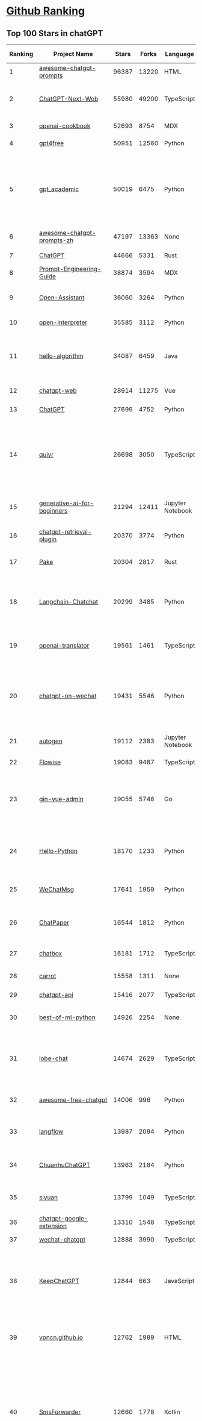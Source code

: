 [Github Ranking](../README.md)
==========

## Top 100 Stars in chatGPT

| Ranking | Project Name | Stars | Forks | Language | Open Issues | Description | Last Commit |
| ------- | ------------ | ----- | ----- | -------- | ----------- | ----------- | ----------- |
| 1 | [awesome-chatgpt-prompts](https://github.com/f/awesome-chatgpt-prompts) | 96387 | 13220 | HTML | 0 | This repo includes ChatGPT prompt curation to use ChatGPT better. | 2023-12-26T19:32:51Z |
| 2 | [ChatGPT-Next-Web](https://github.com/ChatGPTNextWeb/ChatGPT-Next-Web) | 55980 | 49200 | TypeScript | 64 | A cross-platform ChatGPT/Gemini UI (Web / PWA / Linux / Win / MacOS). 一键拥有你自己的跨平台 ChatGPT/Gemini 应用。 | 2024-01-02T01:50:30Z |
| 3 | [openai-cookbook](https://github.com/openai/openai-cookbook) | 52693 | 8754 | MDX | 24 | Examples and guides for using the OpenAI API | 2023-12-31T18:23:20Z |
| 4 | [gpt4free](https://github.com/xtekky/gpt4free) | 50951 | 12560 | Python | 102 | The official gpt4free repository \| various collection of powerful language models | 2024-01-02T01:42:21Z |
| 5 | [gpt_academic](https://github.com/binary-husky/gpt_academic) | 50019 | 6475 | Python | 212 | 为ChatGPT/GLM提供实用化交互界面，特别优化论文阅读/润色/写作体验，模块化设计，支持自定义快捷按钮&函数插件，支持Python和C++等项目剖析&自译解功能，PDF/LaTex论文翻译&总结功能，支持并行问询多种LLM模型，支持chatglm2等本地模型。兼容文心一言, moss, llama2, rwkv, claude2, 通义千问, 书生, 讯飞星火等。 | 2023-12-31T12:28:56Z |
| 6 | [awesome-chatgpt-prompts-zh](https://github.com/PlexPt/awesome-chatgpt-prompts-zh) | 47197 | 13363 | None | 38 | ChatGPT 中文调教指南。各种场景使用指南。学习怎么让它听你的话。 | 2023-12-06T17:31:31Z |
| 7 | [ChatGPT](https://github.com/lencx/ChatGPT) | 44666 | 5331 | Rust | 550 | 🔮 ChatGPT Desktop Application (Mac, Windows and Linux) | 2023-12-20T03:20:35Z |
| 8 | [Prompt-Engineering-Guide](https://github.com/dair-ai/Prompt-Engineering-Guide) | 38874 | 3594 | MDX | 39 | 🐙 Guides, papers, lecture, notebooks and resources for prompt engineering | 2024-01-01T16:47:24Z |
| 9 | [Open-Assistant](https://github.com/LAION-AI/Open-Assistant) | 36060 | 3264 | Python | 224 | OpenAssistant is a chat-based assistant that understands tasks, can interact with third-party systems, and retrieve information dynamically to do so. | 2023-12-05T08:06:59Z |
| 10 | [open-interpreter](https://github.com/KillianLucas/open-interpreter) | 35585 | 3112 | Python | 134 | OpenAI's Code Interpreter in your terminal, running locally | 2024-01-02T02:54:16Z |
| 11 | [hello-algorithm](https://github.com/geekxh/hello-algorithm) | 34087 | 6459 | Java | 9 | 🌍 针对小白的算法训练 \| 包括四部分：①.大厂面经 ②.力扣图解  ③.千本开源电子书 ④.百张技术思维导图（项目花了上百小时，希望可以点 star 支持，🌹感谢~）推荐免费ChatGPT使用网站 | 2023-06-13T04:13:17Z |
| 12 | [chatgpt-web](https://github.com/Chanzhaoyu/chatgpt-web) | 28914 | 11275 | Vue | 8 | 用 Express 和  Vue3 搭建的 ChatGPT 演示网页 | 2023-12-11T02:59:09Z |
| 13 | [ChatGPT](https://github.com/acheong08/ChatGPT) | 27699 | 4752 | Python | 11 | Reverse engineered ChatGPT API | 2023-08-02T06:02:10Z |
| 14 | [quivr](https://github.com/StanGirard/quivr) | 26698 | 3050 | TypeScript | 64 | Your GenAI Second Brain 🧠  A personal productivity assistant (RAG) ⚡️🤖 Chat with your docs (PDF, CSV, ...)  & apps using Langchain, GPT 3.5 / 4 turbo, Private, Anthropic, VertexAI, Ollama, LLMs, that you can share with users !  Local & Private alternative to OpenAI GPTs & ChatGPT powered by retrieval-augmented generation  | 2023-12-30T20:48:36Z |
| 15 | [generative-ai-for-beginners](https://github.com/microsoft/generative-ai-for-beginners) | 21294 | 12411 | Jupyter Notebook | 12 | 12 Lessons, Get Started Building with Generative AI  🔗 https://microsoft.github.io/generative-ai-for-beginners/ | 2023-12-29T21:29:25Z |
| 16 | [chatgpt-retrieval-plugin](https://github.com/openai/chatgpt-retrieval-plugin) | 20370 | 3774 | Python | 136 | The ChatGPT Retrieval Plugin lets you easily find personal or work documents by asking questions in natural language. | 2023-12-26T04:04:08Z |
| 17 | [Pake](https://github.com/tw93/Pake) | 20304 | 2817 | Rust | 5 | 🤱🏻 Turn any webpage into a desktop app with Rust.  🤱🏻 利用 Rust 轻松构建轻量级多端桌面应用 | 2023-12-22T09:14:49Z |
| 18 | [Langchain-Chatchat](https://github.com/chatchat-space/Langchain-Chatchat) | 20299 | 3485 | Python | 72 | Langchain-Chatchat（原Langchain-ChatGLM）基于 Langchain 与 ChatGLM 等语言模型的本地知识库问答 \| Langchain-Chatchat (formerly langchain-ChatGLM), local knowledge based LLM (like ChatGLM) QA app with langchain  | 2024-01-02T01:57:19Z |
| 19 | [openai-translator](https://github.com/openai-translator/openai-translator) | 19561 | 1461 | TypeScript | 322 | 基于 ChatGPT API 的划词翻译浏览器插件和跨平台桌面端应用    -    Browser extension and cross-platform desktop application for translation based on ChatGPT API. | 2024-01-01T22:30:40Z |
| 20 | [chatgpt-on-wechat](https://github.com/zhayujie/chatgpt-on-wechat) | 19431 | 5546 | Python | 244 | 基于大模型搭建的微信聊天机器人，同时支持微信、企业微信、公众号、飞书接入，可选择GPT3.5/GPT4.0/Claude/文心一言/讯飞星火/通义千问/Gemini/LinkAI，能处理文本、语音和图片，访问操作系统和互联网，支持基于自有知识库进行定制企业智能客服。 | 2024-01-01T14:44:48Z |
| 21 | [autogen](https://github.com/microsoft/autogen) | 19112 | 2383 | Jupyter Notebook | 311 | Enable Next-Gen Large Language Model Applications. Join our Discord: https://discord.gg/pAbnFJrkgZ | 2024-01-02T03:19:23Z |
| 22 | [Flowise](https://github.com/FlowiseAI/Flowise) | 19083 | 9487 | TypeScript | 266 | Drag & drop UI to build your customized LLM flow | 2024-01-01T07:41:23Z |
| 23 | [gin-vue-admin](https://github.com/flipped-aurora/gin-vue-admin) | 19055 | 5746 | Go | 32 | 基于vite+vue3+gin搭建的开发基础平台（支持TS,JS混用），集成jwt鉴权，权限管理，动态路由，显隐可控组件，分页封装，多点登录拦截，资源权限，上传下载，代码生成器，表单生成器,chatGPT自动查表等开发必备功能。 | 2023-12-31T12:22:53Z |
| 24 | [Hello-Python](https://github.com/mouredev/Hello-Python) | 18170 | 1233 | Python | 11 | Curso para aprender el lenguaje de programación Python desde cero y para principiantes. 75 clases, 37 horas en vídeo, código, proyectos y grupo de chat. Fundamentos, frontend, backend, testing, IA... | 2023-12-15T14:28:28Z |
| 25 | [WeChatMsg](https://github.com/LC044/WeChatMsg) | 17641 | 1959 | Python | 38 | 提取微信聊天记录，将其导出成HTML、Word、CSV文档永久保存，对聊天记录进行分析生成年度聊天报告 | 2024-01-02T01:05:03Z |
| 26 | [ChatPaper](https://github.com/kaixindelele/ChatPaper) | 16544 | 1812 | Python | 62 | Use ChatGPT to summarize the arXiv papers. 全流程加速科研，利用chatgpt进行论文全文总结+专业翻译+润色+审稿+审稿回复 | 2023-10-29T18:07:28Z |
| 27 | [chatbox](https://github.com/Bin-Huang/chatbox) | 16181 | 1712 | TypeScript | 216 | Chatbox is a desktop client for ChatGPT, Claude and other LLMs, available on Windows, Mac, Linux | 2023-12-30T15:03:17Z |
| 28 | [carrot](https://github.com/xx025/carrot) | 15558 | 1311 | None | 6 | Free ChatGPT Site List 这儿为你准备了众多免费好用的ChatGPT镜像站点 | 2023-12-25T10:46:00Z |
| 29 | [chatgpt-api](https://github.com/transitive-bullshit/chatgpt-api) | 15416 | 2077 | TypeScript | 60 | Node.js client for the official ChatGPT API. 🔥 | 2023-12-29T04:07:25Z |
| 30 | [best-of-ml-python](https://github.com/ml-tooling/best-of-ml-python) | 14926 | 2254 | None | 18 | 🏆 A ranked list of awesome machine learning Python libraries. Updated weekly. | 2023-12-28T17:08:50Z |
| 31 | [lobe-chat](https://github.com/lobehub/lobe-chat) | 14674 | 2629 | TypeScript | 110 | 🤖 Lobe Chat - an open-source, high-performance chatbot framework that supports speech synthesis, multimodal, and extensible Function Call plugin system. Supports one-click free deployment of your private ChatGPT/LLM web application. | 2024-01-02T02:52:52Z |
| 32 | [awesome-free-chatgpt](https://github.com/LiLittleCat/awesome-free-chatgpt) | 14006 | 996 | Python | 25 | 🆓免费的 ChatGPT 镜像网站列表，持续更新。List of free ChatGPT mirror sites, continuously updated.  | 2023-12-20T08:29:20Z |
| 33 | [langflow](https://github.com/logspace-ai/langflow) | 13987 | 2094 | Python | 66 | ⛓️ Langflow is a UI for LangChain, designed with react-flow to provide an effortless way to experiment and prototype flows. | 2023-12-31T15:46:08Z |
| 34 | [ChuanhuChatGPT](https://github.com/GaiZhenbiao/ChuanhuChatGPT) | 13963 | 2184 | Python | 81 | GUI for ChatGPT API and many LLMs. Supports agents, file-based QA, GPT finetuning and query with web search. All with a neat UI. | 2023-12-25T08:23:25Z |
| 35 | [siyuan](https://github.com/siyuan-note/siyuan) | 13799 | 1049 | TypeScript | 76 | A privacy-first, self-hosted, fully open source personal knowledge management software, written in typescript and golang. | 2024-01-02T03:09:34Z |
| 36 | [chatgpt-google-extension](https://github.com/wong2/chatgpt-google-extension) | 13310 | 1548 | TypeScript | 94 | This project is deprecated. Check my new project ChatHub: | 2023-10-25T09:48:26Z |
| 37 | [wechat-chatgpt](https://github.com/fuergaosi233/wechat-chatgpt) | 12888 | 3990 | TypeScript | 53 | Use ChatGPT On Wechat via wechaty | 2023-05-05T20:16:17Z |
| 38 | [KeepChatGPT](https://github.com/xcanwin/KeepChatGPT) | 12844 | 663 | JavaScript | 117 | 这是一款提高ChatGPT的数据安全能力和效率的插件。并且免费共享大量创新功能，如：自动刷新、保持活跃、数据安全、取消审计、克隆对话、言无不尽、净化页面、展示大屏、展示全屏、拦截跟踪、日新月异等。让我们的AI体验无比安全、顺畅、丝滑、高效、简洁。 | 2023-11-28T03:04:21Z |
| 39 | [vpncn.github.io](https://github.com/vpncn/vpncn.github.io) | 12762 | 1989 | HTML | 0 | 2023中国翻墙软件VPN推荐以及科学上网避坑，稳定好用。对比SSR机场、蓝灯、V2ray、老王VPN、VPS搭建梯子等科学上网与翻墙软件，中国最新科学上网翻墙梯子VPN下载推荐，访问Chatgpt。 | 2023-12-09T15:23:03Z |
| 40 | [SmsForwarder](https://github.com/pppscn/SmsForwarder) | 12660 | 1778 | Kotlin | 5 | 短信转发器——监控Android手机短信、来电、APP通知，并根据指定规则转发到其他手机：钉钉群自定义机器人、钉钉企业内机器人、企业微信群机器人、飞书机器人、企业微信应用消息、邮箱、bark、webhook、Telegram机器人、Server酱、PushPlus、手机短信等。包括主动控制服务端与客户端，让你轻松远程发短信、查短信、查通话、查话簿、查电量等。（V3.0 新增）PS.这个APK主要是学习与自用，如有BUG请提ISSUE，同时欢迎大家提PR指正 | 2023-12-27T06:58:17Z |
| 41 | [ChatALL](https://github.com/sunner/ChatALL) | 12428 | 1788 | JavaScript | 122 |  Concurrently chat with ChatGPT, Bing Chat, Bard, Alpaca, Vicuna, Claude, ChatGLM, MOSS, 讯飞星火, 文心一言 and more, discover the best answers | 2023-12-17T12:43:07Z |
| 42 | [haystack](https://github.com/deepset-ai/haystack) | 12158 | 1517 | Python | 340 | :mag: LLM orchestration framework to build customizable, production-ready LLM applications. Connect components (models, vector DBs, file converters) to pipelines or agents that can interact with your data. With advanced retrieval methods, it's best suited for building RAG, question answering, semantic search or conversational agent chatbots. | 2023-12-31T10:08:55Z |
| 43 | [LLaVA](https://github.com/haotian-liu/LLaVA) | 12077 | 1239 | Python | 444 | [NeurIPS'23 Oral] Visual Instruction Tuning: LLaVA (Large Language-and-Vision Assistant) built towards GPT-4V level capabilities. | 2023-12-28T05:25:39Z |
| 44 | [MOSS](https://github.com/OpenLMLab/MOSS) | 11701 | 1148 | Python | 230 | An open-source tool-augmented conversational language model from Fudan University | 2023-09-08T08:51:08Z |
| 45 | [botpress](https://github.com/botpress/botpress) | 11481 | 1653 | TypeScript | 4 | The open-source hub to build & deploy GPT/LLM Agents ⚡️ | 2023-12-29T23:52:22Z |
| 46 | [chatgpt-mirai-qq-bot](https://github.com/lss233/chatgpt-mirai-qq-bot) | 10827 | 1377 | Python | 292 | 🚀 一键部署！真正的 AI 聊天机器人！支持ChatGPT、文心一言、讯飞星火、Bing、Bard、ChatGLM、POE，多账号，人设调教，虚拟女仆、图片渲染、语音发送 \| 支持 QQ、Telegram、Discord、微信 等平台 | 2023-11-22T03:13:33Z |
| 47 | [GPT_API_free](https://github.com/chatanywhere/GPT_API_free) | 10687 | 886 | Python | 6 | Free ChatGPT API Key，免费ChatGPT API，支持GPT4 API（免费），ChatGPT国内可用免费转发API，直连无需代理。可以搭配ChatBox等软件/插件使用，极大降低接口使用成本。国内即可无限制畅快聊天。 | 2023-12-26T08:38:01Z |
| 48 | [RWKV-LM](https://github.com/BlinkDL/RWKV-LM) | 10595 | 744 | Python | 41 | RWKV is an RNN with transformer-level LLM performance. It can be directly trained like a GPT (parallelizable). So it's combining the best of RNN and transformer - great performance, fast inference, saves VRAM, fast training, "infinite" ctx_len, and free sentence embedding. | 2023-12-28T06:53:30Z |
| 49 | [Chat2DB](https://github.com/chat2db/Chat2DB) | 10399 | 1306 | Java | 264 | 🔥 🔥 🔥 An intelligent and versatile general-purpose SQL client and reporting tool for databases which integrates ChatGPT capabilities.(智能的通用数据库SQL客户端和报表工具) | 2023-12-29T03:56:21Z |
| 50 | [FinGPT](https://github.com/AI4Finance-Foundation/FinGPT) | 10085 | 2139 | Jupyter Notebook | 55 | Data-Centric FinGPT.  Open-source for open finance!  Revolutionize 🔥    We release the trained model on HuggingFace. | 2023-12-26T23:49:09Z |
| 51 | [novel](https://github.com/steven-tey/novel) | 9778 | 925 | TypeScript | 71 | Notion-style WYSIWYG editor with AI-powered autocompletion. | 2024-01-01T16:42:09Z |
| 52 | [llama-gpt](https://github.com/getumbrel/llama-gpt) | 9733 | 614 | TypeScript | 66 | A self-hosted, offline, ChatGPT-like chatbot. Powered by Llama 2. 100% private, with no data leaving your device. New: Code Llama support! | 2023-12-22T14:22:23Z |
| 53 | [BingGPT](https://github.com/dice2o/BingGPT) | 9332 | 726 | JavaScript | 235 | Desktop application of new Bing's AI-powered chat (Windows, macOS and Linux) | 2023-12-13T08:39:07Z |
| 54 | [h2ogpt](https://github.com/h2oai/h2ogpt) | 9268 | 1131 | Python | 225 | Private Q&A and summarization of documents+images or chat with local GPT, 100% private, Apache 2.0. Supports Mixtral, llama.cpp, and more. Demo: https://gpt.h2o.ai/ https://codellama.h2o.ai/ | 2024-01-01T21:10:16Z |
| 55 | [chatGPTBox](https://github.com/josStorer/chatGPTBox) | 9177 | 671 | JavaScript | 208 | Integrating ChatGPT into your browser deeply, everything you need is here | 2023-12-23T16:52:48Z |
| 56 | [awesome-chatgpt-zh](https://github.com/yzfly/awesome-chatgpt-zh) | 9110 | 790 | Python | 2 | ChatGPT 中文指南🔥，ChatGPT 中文调教指南，指令指南，应用开发指南，精选资源清单，更好的使用 chatGPT 让你的生产力 up up up! 🚀 | 2023-12-18T13:02:54Z |
| 57 | [ChatRWKV](https://github.com/BlinkDL/ChatRWKV) | 8999 | 670 | Python | 20 | ChatRWKV is like ChatGPT but powered by RWKV (100% RNN) language model, and open source. | 2023-12-27T03:33:12Z |
| 58 | [gorilla](https://github.com/ShishirPatil/gorilla) | 8807 | 677 | Python | 36 | Gorilla: An API store for LLMs | 2023-11-29T19:03:30Z |
| 59 | [hamulete](https://github.com/hoochanlon/hamulete) | 8600 | 1878 | Jupyter Notebook | 0 | 🏔️国立台湾大学、新加坡国立大学、早稻田大学、东京大学，中央研究院（台湾）以及中国重点高校及科研机构，社科、经济、数学、博弈论、哲学、系统工程类学术论文等知识库。 | 2023-12-11T12:14:57Z |
| 60 | [leedl-tutorial](https://github.com/datawhalechina/leedl-tutorial) | 8575 | 2402 | Jupyter Notebook | 3 | 《李宏毅深度学习教程》，PDF下载地址：https://github.com/datawhalechina/leedl-tutorial/releases | 2023-12-02T09:00:56Z |
| 61 | [go-proxy-bingai](https://github.com/adams549659584/go-proxy-bingai) | 8420 | 8720 | HTML | 222 | 用 Vue3 和 Go 搭建的微软 New Bing 演示站点，拥有一致的 UI 体验，支持 ChatGPT 提示词，国内可用。 | 2023-11-20T12:53:37Z |
| 62 | [deploy](https://github.com/pandora-next/deploy) | 8227 | 1626 | PHP | 10 | Pandora Cloud + Pandora Server + Shared Chat + BackendAPI Proxy + Chat2API + Signup Free = PandoraNext. New GPTs(Gizmo) UI, All in one! | 2023-12-22T12:03:19Z |
| 63 | [web-llm](https://github.com/mlc-ai/web-llm) | 8114 | 488 | TypeScript | 47 | Bringing large-language models and chat to web browsers. Everything runs inside the browser with no server support. | 2023-12-28T07:03:55Z |
| 64 | [EdgeGPT](https://github.com/acheong08/EdgeGPT) | 8065 | 954 | Python | 37 | Reverse engineered API of Microsoft's Bing Chat AI | 2023-08-03T13:37:26Z |
| 65 | [awesome-chatgpt](https://github.com/humanloop/awesome-chatgpt) | 8041 | 519 | None | 23 | Curated list of awesome tools, demos, docs for ChatGPT and GPT-3 | 2023-12-28T08:57:39Z |
| 66 | [one-api](https://github.com/songquanpeng/one-api) | 7958 | 2052 | Go | 253 | OpenAI 接口管理 & 分发系统，支持 Azure、Anthropic Claude、Google PaLM 2 & Gemini、智谱 ChatGLM、百度文心一言、讯飞星火认知、阿里通义千问、360 智脑以及腾讯混元，可用于二次分发管理 key，仅单可执行文件，已打包好 Docker 镜像，一键部署，开箱即用. OpenAI key management & redistribution system, using a single API for all LLMs, and features an English UI. | 2024-01-01T13:19:42Z |
| 67 | [chatgpt-demo](https://github.com/anse-app/chatgpt-demo) | 7789 | 3890 | TypeScript | 39 | Minimal web UI for ChatGPT.  | 2023-12-27T01:44:01Z |
| 68 | [LMFlow](https://github.com/OptimalScale/LMFlow) | 7542 | 1075 | Python | 23 | An Extensible Toolkit for Finetuning and Inference of Large Foundation Models. Large Models for All. | 2023-12-09T10:26:43Z |
| 69 | [PaLM-rlhf-pytorch](https://github.com/lucidrains/PaLM-rlhf-pytorch) | 7479 | 646 | Python | 12 | Implementation of RLHF (Reinforcement Learning with Human Feedback) on top of the PaLM architecture. Basically ChatGPT but with PaLM | 2023-07-27T12:05:48Z |
| 70 | [go-openai](https://github.com/sashabaranov/go-openai) | 7419 | 1092 | Go | 57 | OpenAI ChatGPT, GPT-3, GPT-4, DALL·E, Whisper API wrapper for Go | 2024-01-01T11:03:34Z |
| 71 | [LLMSurvey](https://github.com/RUCAIBox/LLMSurvey) | 7100 | 568 | Python | 10 | The official GitHub page for the survey paper "A Survey of Large Language Models". | 2023-11-27T03:57:12Z |
| 72 | [promptflow](https://github.com/microsoft/promptflow) | 7001 | 504 | Python | 42 | Build high-quality LLM apps - from prototyping, testing to production deployment and monitoring. | 2024-01-02T03:19:35Z |
| 73 | [gpt4free-ts](https://github.com/xiangsx/gpt4free-ts) | 6990 | 1488 | TypeScript | 44 | Providing a free OpenAI GPT-4 API !   This is a replication project for the typescript version of xtekky/gpt4free | 2023-11-28T06:44:25Z |
| 74 | [shell_gpt](https://github.com/TheR1D/shell_gpt) | 6896 | 556 | Python | 19 | A command-line productivity tool powered by GPT-3 and GPT-4, will help you accomplish your tasks faster and more efficiently. | 2023-12-30T17:34:10Z |
| 75 | [BetterChatGPT](https://github.com/ztjhz/BetterChatGPT) | 6803 | 2357 | TypeScript | 162 | An amazing UI for OpenAI's ChatGPT (Website + Windows + MacOS + Linux) | 2023-12-23T13:50:21Z |
| 76 | [yao](https://github.com/YaoApp/yao) | 6626 | 603 | Go | 72 | :rocket: A performance app engine to create web services and applications in minutes.Suitable for AI, IoT, Industrial Internet, Connected Vehicles, DevOps, Energy, Finance and many other use-cases. | 2023-12-29T04:54:02Z |
| 77 | [anything-llm](https://github.com/Mintplex-Labs/anything-llm) | 6485 | 707 | JavaScript | 25 | Open-source ChatGPT experience for both open and closed source LLMs, embedders, and vector databases. Unlimited documents, messages, and concurrent users with permission management in one app. | 2023-12-29T02:03:14Z |
| 78 | [embedchain](https://github.com/embedchain/embedchain) | 6286 | 1129 | Python | 117 | The Open Source RAG framework | 2024-01-01T22:27:23Z |
| 79 | [chatgpt-advanced](https://github.com/interstellard/chatgpt-advanced) | 6224 | 798 | TypeScript | 79 | WebChatGPT: A browser extension that augments your ChatGPT prompts with web results. | 2023-11-27T18:28:41Z |
| 80 | [chatgpt_system_prompt](https://github.com/LouisShark/chatgpt_system_prompt) | 6204 | 1186 | Python | 0 | A collection of GPT system prompts and various prompt injection/leaking knowledge. | 2024-01-01T15:07:19Z |
| 81 | [LangChain-Chinese-Getting-Started-Guide](https://github.com/liaokongVFX/LangChain-Chinese-Getting-Started-Guide) | 6104 | 497 | None | 13 | LangChain 的中文入门教程 | 2023-07-07T09:52:46Z |
| 82 | [chatgpt-mac](https://github.com/vincelwt/chatgpt-mac) | 6011 | 498 | JavaScript | 69 | ChatGPT for Mac, living in your menubar. | 2023-10-23T09:53:08Z |
| 83 | [CopilotForXcode](https://github.com/intitni/CopilotForXcode) | 6009 | 281 | Swift | 18 | The missing GitHub Copilot, Codeium and ChatGPT Xcode Source Editor Extension | 2023-12-30T13:45:50Z |
| 84 | [ChatGPT-AutoExpert](https://github.com/spdustin/ChatGPT-AutoExpert) | 5977 | 393 | JavaScript | 0 | 🚀🧠💬 Supercharged Custom Instructions for ChatGPT (non-coding) and ChatGPT Advanced Data Analysis (coding).  | 2023-12-18T15:49:19Z |
| 85 | [continue](https://github.com/continuedev/continue) | 5840 | 281 | Python | 56 | ⏩ Continue is an open-source autopilot for VS Code and JetBrains—the easiest way to code with any LLM | 2024-01-01T21:00:38Z |
| 86 | [GPTCache](https://github.com/zilliztech/GPTCache) | 5832 | 404 | Python | 41 | Semantic cache for LLMs. Fully integrated with LangChain and llama_index.  | 2023-12-24T12:41:00Z |
| 87 | [aider](https://github.com/paul-gauthier/aider) | 5791 | 742 | Python | 59 | aider is AI pair programming in your terminal | 2023-12-31T18:12:21Z |
| 88 | [freegpt-webui](https://github.com/ramonvc/freegpt-webui) | 5571 | 1645 | Python | 85 | GPT 3.5/4 with a Chat Web UI. No API key required. | 2023-09-26T21:09:16Z |
| 89 | [ChatGPT-Shortcut](https://github.com/rockbenben/ChatGPT-Shortcut) | 5518 | 659 | TypeScript | 1 | 🚀💪Maximize your efficiency and productivity, support for English,中文,Español,العربية. 让生产力加倍的AI快捷指令。更有效地定制、保存和分享自己的提示词。在提示词分享社区中，轻松找到适用于不同场景的指令。 | 2023-12-30T05:55:56Z |
| 90 | [Baichuan-7B](https://github.com/baichuan-inc/Baichuan-7B) | 5473 | 546 | Python | 80 | A large-scale 7B pretraining language model developed by BaiChuan-Inc. | 2023-09-30T08:38:56Z |
| 91 | [awesome-chatgpt-api](https://github.com/reorx/awesome-chatgpt-api) | 5402 | 347 | Python | 2 | Curated list of apps and tools that not only use the new ChatGPT API, but also allow users to configure their own API keys, enabling free and on-demand usage of their own quota. | 2023-10-25T04:15:09Z |
| 92 | [ChatGPT-Midjourney](https://github.com/Licoy/ChatGPT-Midjourney) | 5374 | 1977 | TypeScript | 9 | 🍭 一键拥有你自己的 ChatGPT+Midjourney 网页服务 \| Own your own ChatGPT+Midjourney web service with one click | 2023-12-16T03:03:39Z |
| 93 | [wukong-robot](https://github.com/wzpan/wukong-robot) | 5371 | 1236 | Python | 32 | 🤖 wukong-robot 是一个简单、灵活、优雅的中文语音对话机器人/智能音箱项目，支持ChatGPT多轮对话能力，还可能是首个支持脑机交互的开源智能音箱项目。 | 2023-11-28T07:02:22Z |
| 94 | [bob-plugin-openai-translator](https://github.com/openai-translator/bob-plugin-openai-translator) | 5244 | 227 | JavaScript | 4 | 基于 ChatGPT API 的文本翻译、文本润色、语法纠错 Bob 插件，让我们一起迎接不需要巴别塔的新时代！Licensed under CC BY-NC-SA 4.0 | 2023-12-01T09:27:05Z |
| 95 | [rags](https://github.com/run-llama/rags) | 5215 | 629 | Python | 20 | Build ChatGPT over your data, all with natural language | 2023-12-16T11:48:35Z |
| 96 | [feishu-openai](https://github.com/ConnectAI-E/feishu-openai) | 5149 | 898 | Go | 77 | 🎒 飞书  ×（GPT-4 + GPT-4V + DALL·E-3 + Whisper）=  飞一般的工作体验  🚀 语音对话、角色扮演、多话题讨论、图片创作、表格分析、文档导出 🚀 | 2023-11-26T08:17:33Z |
| 97 | [yn](https://github.com/purocean/yn) | 5149 | 854 | TypeScript | 34 | A highly extensible Markdown editor. Version control, AI completion, mind map, documents encryption, code snippet running, integrated terminal, chart embedding, HTML applets, Reveal.js, plug-in, and macro replacement. | 2023-12-26T10:07:28Z |
| 98 | [chatgpt-vscode](https://github.com/mpociot/chatgpt-vscode) | 4924 | 361 | TypeScript | 44 | A VSCode extension that allows you to use ChatGPT | 2023-09-29T18:27:16Z |
| 99 | [Learning-Prompt](https://github.com/thinkingjimmy/Learning-Prompt) | 4920 | 397 | CSS | 12 | Free prompt engineering online course. ChatGPT and Midjourney tutorials are now included! | 2023-09-17T02:06:16Z |
| 100 | [next-enterprise](https://github.com/Blazity/next-enterprise) | 4894 | 959 | TypeScript | 2 | 💼 An enterprise-grade Next.js boilerplate for high-performance, maintainable apps. Packed with features like Tailwind CSS, TypeScript, ESLint, Prettier, testing tools, and more to accelerate your development. | 2023-12-28T04:57:17Z |

